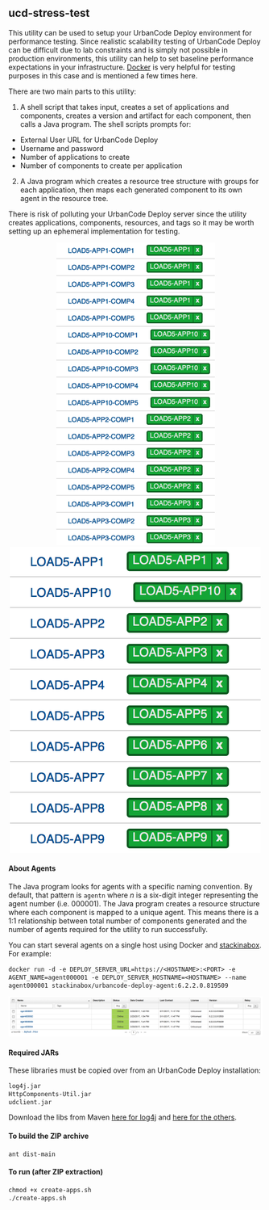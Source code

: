 ## ucd-stress-test
This utility can be used to setup your UrbanCode Deploy environment for performance testing. Since realistic scalability testing of UrbanCode Deploy can be difficult due to lab constraints and is simply not possible in production environments, this utility can help to set baseline performance expectations in your infrastructure. [Docker](http://docker.io) is very helpful for testing purposes in this case and is mentioned a few times here.

There are two main parts to this utility:

1. A shell script that takes input, creates a set of applications and components, creates a version and artifact for each component, then calls a Java program. The shell scripts prompts for:
  - External User URL for UrbanCode Deploy
  - Username and password
  - Number of applications to create
  - Number of components to create per application

2. A Java program which creates a resource tree structure with groups for each application, then maps each generated component to its own agent in the resource tree.

There is risk of polluting your UrbanCode Deploy server since the utility creates applications, components, resources, and tags so it may be worth setting up an ephemeral implementation for testing.

<p align="center"><img src="components.png"><img src="applications.png"></p>

#### About Agents
The Java program looks for agents with a specific naming convention. By default, that pattern is `agentn` where *n* is a six-digit integer representing the agent number (i.e. 000001). The Java program creates a resource structure where each component is mapped to a unique agent. This means there is a 1:1 relationship between total number of components generated and the number of agents required for the utility to run successfully.

You can start several agents on a single host using Docker and [stackinabox](http://stackinabox.io). For example:
```
docker run -d -e DEPLOY_SERVER_URL=https://<HOSTNAME>:<PORT> -e AGENT_NAME=agent000001 -e DEPLOY_SERVER_HOSTNAME=<HOSTNAME> --name agent000001 stackinabox/urbancode-deploy-agent:6.2.2.0.819509
```
![Agents](agents.png "Agents")

#### Required JARs
These libraries must be copied over from an UrbanCode Deploy installation:
```
log4j.jar
HttpComponents-Util.jar
udclient.jar
```
Download the libs from Maven [here for log4j](https://mvnrepository.com/artifact/log4j/log4j) and [here for the others](https://public.dhe.ibm.com/software/products/UrbanCode/maven2/com/ibm/urbancode/commons/).

#### To build the ZIP archive
```
ant dist-main
```

#### To run (after ZIP extraction)
```
chmod +x create-apps.sh
./create-apps.sh
```
